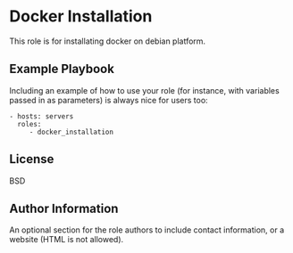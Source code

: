 Docker Installation
=========

This role is for installating docker on debian platform.

Example Playbook
----------------

Including an example of how to use your role (for instance, with variables passed in as parameters) is always nice for users too:

    - hosts: servers
      roles:
         - docker_installation

License
-------

BSD

Author Information
------------------

An optional section for the role authors to include contact information, or a website (HTML is not allowed).
